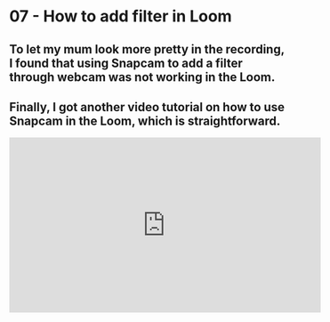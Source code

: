 # 07 - How to add filter in Loom

## To let my mum look more pretty in the recording, I found that using Snapcam to add a filter through webcam was not working in the Loom. 
## Finally, I got another video tutorial on how to use Snapcam in the Loom, which is straightforward.

<iframe width="560" height="315" src="https://www.youtube.com/embed/4tVWLVFCYRs" title="YouTube video player" frameborder="0" allow="accelerometer; autoplay; clipboard-write; encrypted-media; gyroscope; picture-in-picture" allowfullscreen></iframe>

